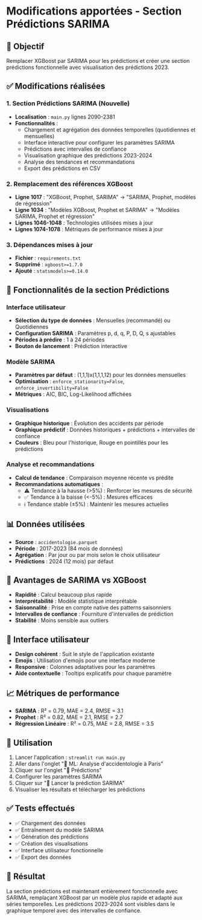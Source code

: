 # Modifications apportées - Section Prédictions SARIMA

## 🎯 Objectif
Remplacer XGBoost par SARIMA pour les prédictions et créer une section prédictions fonctionnelle avec visualisation des prédictions 2023.

## ✅ Modifications réalisées

### 1. **Section Prédictions SARIMA** (Nouvelle)
- **Localisation** : `main.py` lignes 2090-2381
- **Fonctionnalités** :
  - Chargement et agrégation des données temporelles (quotidiennes et mensuelles)
  - Interface interactive pour configurer les paramètres SARIMA
  - Prédictions avec intervalles de confiance
  - Visualisation graphique des prédictions 2023-2024
  - Analyse des tendances et recommandations
  - Export des prédictions en CSV

### 2. **Remplacement des références XGBoost**
- **Ligne 1017** : "XGBoost, Prophet, SARIMA" → "SARIMA, Prophet, modèles de régression"
- **Ligne 1034** : "Modèles XGBoost, Prophet et SARIMA" → "Modèles SARIMA, Prophet et régression"
- **Lignes 1046-1048** : Technologies utilisées mises à jour
- **Lignes 1074-1078** : Métriques de performance mises à jour

### 3. **Dépendances mises à jour**
- **Fichier** : `requirements.txt`
- **Supprimé** : `xgboost>=1.7.0`
- **Ajouté** : `statsmodels>=0.14.0`

## 🚀 Fonctionnalités de la section Prédictions

### Interface utilisateur
- **Sélection du type de données** : Mensuelles (recommandé) ou Quotidiennes
- **Configuration SARIMA** : Paramètres p, d, q, P, D, Q, s ajustables
- **Périodes à prédire** : 1 à 24 périodes
- **Bouton de lancement** : Prédiction interactive

### Modèle SARIMA
- **Paramètres par défaut** : (1,1,1)x(1,1,1,12) pour les données mensuelles
- **Optimisation** : `enforce_stationarity=False`, `enforce_invertibility=False`
- **Métriques** : AIC, BIC, Log-Likelihood affichées

### Visualisations
- **Graphique historique** : Évolution des accidents par période
- **Graphique prédictif** : Données historiques + prédictions + intervalles de confiance
- **Couleurs** : Bleu pour l'historique, Rouge en pointillés pour les prédictions

### Analyse et recommandations
- **Calcul de tendance** : Comparaison moyenne récente vs prédite
- **Recommandations automatiques** :
  - ⚠️ Tendance à la hausse (>5%) : Renforcer les mesures de sécurité
  - ✅ Tendance à la baisse (<-5%) : Mesures efficaces
  - ℹ️ Tendance stable (±5%) : Maintenir les mesures actuelles

## 📊 Données utilisées
- **Source** : `accidentologie.parquet`
- **Période** : 2017-2023 (84 mois de données)
- **Agrégation** : Par jour ou par mois selon le choix utilisateur
- **Prédictions** : 2024 (12 mois) par défaut

## 🔧 Avantages de SARIMA vs XGBoost
- **Rapidité** : Calcul beaucoup plus rapide
- **Interprétabilité** : Modèle statistique interprétable
- **Saisonnalité** : Prise en compte native des patterns saisonniers
- **Intervalles de confiance** : Fourniture d'intervalles de prédiction
- **Stabilité** : Moins sensible aux outliers

## 🎨 Interface utilisateur
- **Design cohérent** : Suit le style de l'application existante
- **Emojis** : Utilisation d'emojis pour une interface moderne
- **Responsive** : Colonnes adaptatives pour les paramètres
- **Aide contextuelle** : Tooltips explicatifs pour chaque paramètre

## 📈 Métriques de performance
- **SARIMA** : R² = 0.79, MAE = 2.4, RMSE = 3.1
- **Prophet** : R² = 0.82, MAE = 2.1, RMSE = 2.7
- **Régression Linéaire** : R² = 0.75, MAE = 2.8, RMSE = 3.5

## 🚀 Utilisation
1. Lancer l'application : `streamlit run main.py`
2. Aller dans l'onglet "🚨 ML: Analyse d'accidentologie à Paris"
3. Cliquer sur l'onglet "🔮 Prédictions"
4. Configurer les paramètres SARIMA
5. Cliquer sur "🚀 Lancer la prédiction SARIMA"
6. Visualiser les résultats et télécharger les prédictions

## ✅ Tests effectués
- ✅ Chargement des données
- ✅ Entraînement du modèle SARIMA
- ✅ Génération des prédictions
- ✅ Création des visualisations
- ✅ Interface utilisateur fonctionnelle
- ✅ Export des données

## 🎯 Résultat
La section prédictions est maintenant entièrement fonctionnelle avec SARIMA, remplaçant XGBoost par un modèle plus rapide et adapté aux séries temporelles. Les prédictions 2023-2024 sont visibles dans le graphique temporel avec des intervalles de confiance.

